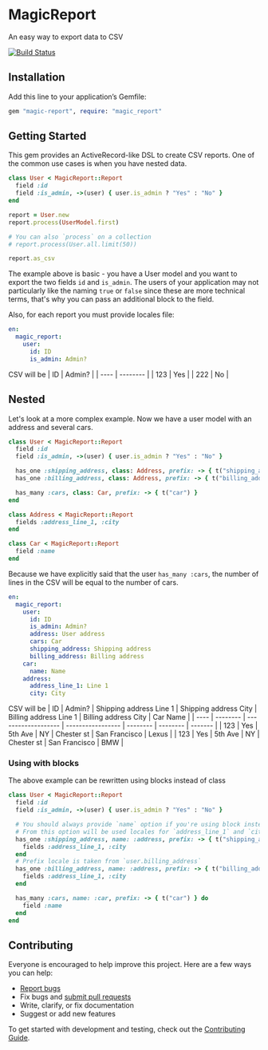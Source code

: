 # MagicReport

An easy way to export data to CSV

[![Build Status](https://github.com/thefaded/magic-report/workflows/test/badge.svg?branch=master)](https://github.com/thefaded/magic-report/actions)

## Installation

Add this line to your application’s Gemfile:

```ruby
gem "magic-report", require: "magic_report"
```

## Getting Started

This gem provides an ActiveRecord-like DSL to create CSV reports. One of the common use cases is when you have nested data.

```ruby
class User < MagicReport::Report
  field :id
  field :is_admin, ->(user) { user.is_admin ? "Yes" : "No" }
end

report = User.new
report.process(UserModel.first)

# You can also `process` on a collection
# report.process(User.all.limit(50))

report.as_csv
```

The example above is basic - you have a User model and you want to export the two fields `id` and `is_admin`.
The users of your application may not particularly like the naming `true` or `false` since these are more technical terms, that's why you can pass an additional block to the field.

Also, for each report you must provide locales file:

```yaml
en:
  magic_report:
    user:
      id: ID
      is_admin: Admin?
```

CSV will be
| ID | Admin? |
| ---- | -------- |
| 123 | Yes |
| 222 | No |

## Nested

Let's look at a more complex example. Now we have a user model with an address and several cars.

```ruby
class User < MagicReport::Report
  field :id
  field :is_admin, ->(user) { user.is_admin ? "Yes" : "No" }

  has_one :shipping_address, class: Address, prefix: -> { t("shipping_address") }
  has_one :billing_address, class: Address, prefix: -> { t("billing_address") }

  has_many :cars, class: Car, prefix: -> { t("car") }
end

class Address < MagicReport::Report
  fields :address_line_1, :city
end

class Car < MagicReport::Report
  field :name
end
```

Because we have explicitly said that the user `has_many :cars`, the number of lines in the CSV will be equal to the number of cars.

```yaml
en:
  magic_report:
    user:
      id: ID
      is_admin: Admin?
      address: User address
      cars: Car
      shipping_address: Shipping address
      billing_address: Billing address
    car:
      name: Name
    address:
      address_line_1: Line 1
      city: City
```

CSV will be
| ID | Admin? | Shipping address Line 1 | Shipping address City | Billing address Line 1 | Billing address City | Car Name |
| ---- | -------- | ------------------- | ----------------- | -------- | -------- | ------- |
| 123 | Yes | 5th Ave | NY | Chester st | San Francisco | Lexus |
| 123 | Yes | 5th Ave | NY | Chester st | San Francisco | BMW |

### Using with blocks

The above example can be rewritten using blocks instead of class

```ruby
class User < MagicReport::Report
  field :id
  field :is_admin, ->(user) { user.is_admin ? "Yes" : "No" }

  # You should always provide `name` option if you're using block instead of class
  # From this option will be used locales for `address_line_1` and `city`
  has_one :shipping_address, name: :address, prefix: -> { t("shipping_address") } do
    fields :address_line_1, :city
  end
  # Prefix locale is taken from `user.billing_address`
  has_one :billing_address, name: :address, prefix: -> { t("billing_address") } do
    fields :address_line_1, :city
  end

  has_many :cars, name: :car, prefix: -> { t("car") } do
    field :name
  end
end
```

## Contributing

Everyone is encouraged to help improve this project. Here are a few ways you can help:

- [Report bugs](https://github.com/thefaded/magic-report/issues)
- Fix bugs and [submit pull requests](https://github.com/thefaded/magic-report/pulls)
- Write, clarify, or fix documentation
- Suggest or add new features

To get started with development and testing, check out the [Contributing Guide](CONTRIBUTING.md).
